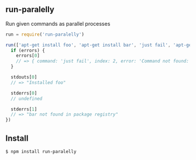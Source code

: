 ## run-paralelly

Run given commands as parallel processes

```js
run = require('run-paralelly')

run(['apt-get install foo', 'apt-get install bar', 'just fail', 'apt-get install qux'], function (errors, stdouts, stderrs) {
  if (errors) {
    errors[0]
    // => { command: 'just fail', index: 2, error: 'Command not found: "just fail"' }
  }

  stdouts[0]
  // => "Installed foo"

  stderrs[0]
  // undefined

  stderrs[1]
  // => "bar not found in package registry"
})
```

## Install

```bash
$ npm install run-paralelly
```
